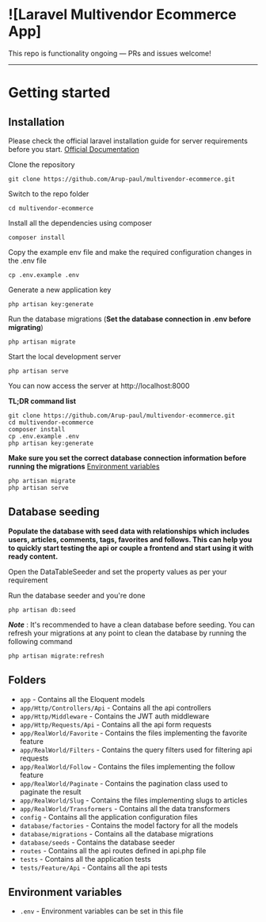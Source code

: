 # ![Laravel Multivendor Ecommerce App]

 
This repo is functionality ongoing — PRs and issues welcome!

----------

# Getting started

## Installation

Please check the official laravel installation guide for server requirements before you start. [Official Documentation](https://laravel.com/docs/5.4/installation#installation)

 

Clone the repository

    git clone https://github.com/Arup-paul/multivendor-ecommerce.git

Switch to the repo folder

    cd multivendor-ecommerce

Install all the dependencies using composer

    composer install

Copy the example env file and make the required configuration changes in the .env file

    cp .env.example .env

Generate a new application key

    php artisan key:generate

 

Run the database migrations (**Set the database connection in .env before migrating**)

    php artisan migrate 

Start the local development server

    php artisan serve

You can now access the server at http://localhost:8000

**TL;DR command list**

    git clone https://github.com/Arup-paul/multivendor-ecommerce.git
    cd multivendor-ecommerce
    composer install
    cp .env.example .env
    php artisan key:generate  

**Make sure you set the correct database connection information before running the migrations** [Environment variables](#environment-variables)

    php artisan migrate  
    php artisan serve

## Database seeding

**Populate the database with seed data with relationships which includes users, articles, comments, tags, favorites and follows. This can help you to quickly start testing the api or couple a frontend and start using it with ready content.**

Open the DataTableSeeder and set the property values as per your requirement

     

Run the database seeder and you're done

    php artisan db:seed

***Note*** : It's recommended to have a clean database before seeding. You can refresh your migrations at any point to clean the database by running the following command

    php artisan migrate:refresh

 

## Folders

- `app` - Contains all the Eloquent models
- `app/Http/Controllers/Api` - Contains all the api controllers
- `app/Http/Middleware` - Contains the JWT auth middleware
- `app/Http/Requests/Api` - Contains all the api form requests
- `app/RealWorld/Favorite` - Contains the files implementing the favorite feature
- `app/RealWorld/Filters` - Contains the query filters used for filtering api requests
- `app/RealWorld/Follow` - Contains the files implementing the follow feature
- `app/RealWorld/Paginate` - Contains the pagination class used to paginate the result
- `app/RealWorld/Slug` - Contains the files implementing slugs to articles
- `app/RealWorld/Transformers` - Contains all the data transformers
- `config` - Contains all the application configuration files
- `database/factories` - Contains the model factory for all the models
- `database/migrations` - Contains all the database migrations
- `database/seeds` - Contains the database seeder
- `routes` - Contains all the api routes defined in api.php file
- `tests` - Contains all the application tests
- `tests/Feature/Api` - Contains all the api tests

## Environment variables

- `.env` - Environment variables can be set in this file

 
 

 
